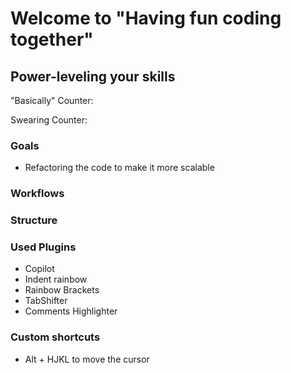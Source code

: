 # Welcome to "Having fun coding together"
## Power-leveling your skills

"Basically" Counter:

Swearing Counter: 

### Goals 

- Refactoring the code to make it more scalable 

### Workflows

### Structure


### Used Plugins

- Copilot
- Indent rainbow
- Rainbow Brackets
- TabShifter
- Comments Highlighter

### Custom shortcuts

- Alt + HJKL to move the cursor

